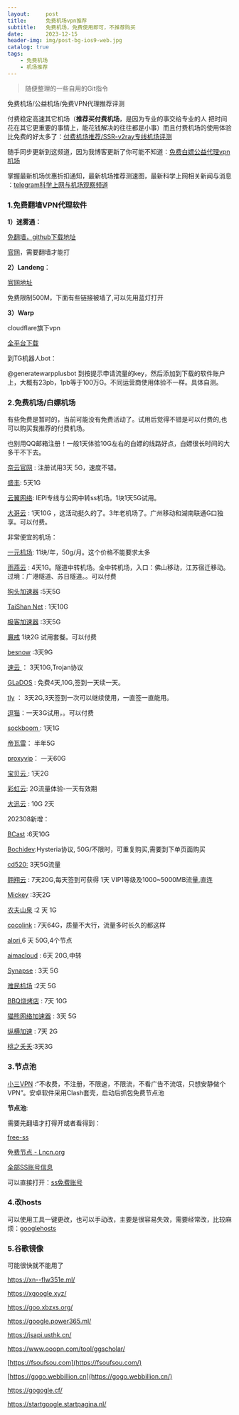 ```yaml
---
layout:     post
title:      免费机场vpn推荐
subtitle:   免费机场，免费使用即可，不推荐购买
date:       2023-12-15
header-img: img/post-bg-ios9-web.jpg
catalog: true
tags:
    - 免费机场
	- 机场推荐
---
```


>随便整理的一些自用的Git指令


免费机场/公益机场/免费VPN代理推荐评测

付费稳定高速其它机场（**推荐买付费机场**，是因为专业的事交给专业的人 把时间花在其它更重要的事情上，能花钱解决的往往都是小事）而且付费机场的使用体验比免费的好太多了：[付费机场推荐/SSR-v2ray专线机场评测](https://sites.google.com/view/honven/首页/机场推荐)

随手同步更新到这频道，因为我博客更新了你可能不知道：[免费白嫖公益代理vpn机场](https://t.me/yangmaoshare)

掌握最新机场优惠折扣通知，最新机场推荐测速图，最新科学上网相关新闻与消息 ：[telegram科学上网与机场观察频道](https://t.me/jichangtj)

### 1.免费翻墙VPN代理软件

**1）迷雾通：** 

[免翻墙，github下载地址](https://is.gd/getmwt)

[官网](https://geph.io/zhs/)，需要翻墙才能打

**2）Landeng**： 

[官网地址 ](https://github.com/getlantern/)

免费限制500M，下面有些链接被墙了,可以先用蓝灯打开

**3）Warp**

cloudflare旗下vpn

[全平台下载](https://cloudflarewarp.com/)

到TG机器人bot：

@generatewarpplusbot  到按提示申请流量的key，然后添加到下载的软件账户上，大概有23pb，1pb等于100万G。不同运营商使用体验不一样。具体自测。

### 2.免费机场/白嫖机场 

有些免费是暂时的，当前可能没有免费活动了。试用后觉得不错是可以付费的,也可以购买我推荐的付费机场。

也别用QQ邮箱注册！一般1天体验10G左右的白嫖的线路好点，白嫖很长时间的大多干不下去。

[奈云官网](https://www.v2ny.com/#/register?code=baRRZ5rx) : 注册试用3天 5G，速度不错。

[盛丰](https://xn--iiq540h.com/auth/register?code=Wr2g): 5天1G

[云翼网络](https://bit.ly/3Sfrkd7): IEPl专线与公网中转ss机场。1块1天5G试用。

[大哥云](https://aa66aa.com/#/register?code=lEHKtVDi) : 1天10G ，这活动挺久的了。3年老机场了。广州移动和湖南联通G口独享。可以付费。

非常便宜的机场：

[一元机场](https://xn--4gq62f52gdss.com/#%2Fregister%3Fcode%3Dpqv3XyvY): 11块/年，50g/月。这个价格不能要求太多

[雨燕云](https://yuyan.online/#/register?code=PDH6DJO0) : 4天1G。隧道中转机场。全中转机场，入口：佛山移动，江苏宿迁移动。过境：广港隧道、苏日隧道。。可以付费

[狗头加速器](https://lksi.xyz/#/register?code=Yi5MH9Gl) :5天5G

[TaiShan Net](https://www.taishan.pro/#/register?code=bc96eHTt) : 1天10G

[极客加速器](https://board.jike99.xyz/#%2Fregister%3Fcode%3DDEWJpq74) :3天5G

[魔戒](https://www.mojie.me/#/register?code=WRvvD3zu) 1块2G 试用套餐。可以付费

[besnow](https://besnow.me/index.php#/register?code=TyRVbl9i) :3天9G

[速云 ](https://yooo.live/auth/register?code=ACyf)： 3天10G,Trojan协议

[GLaDOS](https://glados.space/landing/J9C19-MQ4YW-PE0G9-62FP3) : 免费4天,10G,签到一天续一天。

[tly](https://tly.sh/2313972) ： 3天2G,3天签到一次可以继续使用，一直签一直能用。

[逗猫](https://doucat.top/index.php#/register?code=DSRm9DaO)：一天3G试用，。可以付费

[sockboom ](https://sockboom.bar/auth/register?affid=513875): 1天1G

[帝瓦雷](https://diwolei.com/#/register?code=IxuyTwOh)： 半年5G

[proxyvip](https://www.proxyvip.xyz/#/register?code=OwoZI8sC)： 一天60G

[宝贝云 ](https://v3ssy.xyz/#/register?code=IIL79wU9): 1天2G

[彩虹云](https://chy.fit/#/register?code=tOEHQarz): 2G流量体验-一天有效期

[大迅云](https://daxun.club/#/register?code=zMlVqbAy) : 10G 2天

202308新增：

[BCast](https://www.blogger.com/blog/post/edit/4441493662683476922/2053674568482896935#) :6天10G

[Bochidev](https://www.blogger.com/blog/post/edit/4441493662683476922/2053674568482896935#):Hysteria协议, 50G/不限时，可重复购买,需要到下单页面购买

[cd520:](https://www.blogger.com/blog/post/edit/4441493662683476922/2053674568482896935#) 3天5G流量

[翱翔云](https://www.blogger.com/blog/post/edit/4441493662683476922/2053674568482896935#) : 7天20G,每天签到可获得 1天 VIP1等级及1000~5000MB流量,直连

[Mickey](https://www.blogger.com/blog/post/edit/4441493662683476922/2053674568482896935#) :3天2G

[农夫山泉](https://www.blogger.com/blog/post/edit/4441493662683476922/2053674568482896935#) :2 天 1G

[cocolink](https://www.blogger.com/blog/post/edit/4441493662683476922/2053674568482896935#) : 7天64G，质量不大行，流量多时长久的都这样

[alori ](https://www.blogger.com/blog/post/edit/4441493662683476922/2053674568482896935#)6 天 50G,4个节点

[aimacloud](https://www.blogger.com/blog/post/edit/4441493662683476922/2053674568482896935#) : 6天 20G,中转

[Synapse](https://www.blogger.com/blog/post/edit/4441493662683476922/2053674568482896935#) : 3天 5G

[难民机场](https://www.blogger.com/blog/post/edit/4441493662683476922/2053674568482896935#) :2天 5G

[BBQ烧烤店](https://www.blogger.com/blog/post/edit/4441493662683476922/2053674568482896935#) : 7天 10G

[猫熊网络加速器](https://www.blogger.com/blog/post/edit/4441493662683476922/2053674568482896935#) : 3天 5G

[纵横加速](https://www.blogger.com/blog/post/edit/4441493662683476922/2053674568482896935#) : 7天 2G

[桃之夭夭](https://xn--9iq28xa955m.xyz/#/register?code=obEo0VJn):3天3G

### 3.节点池

[小三VPN](https://github.com/sharmajv/vpn) :“不收费，不注册，不限速，不限流，不看广告不流氓，只想安静做个VPN”。安卓软件采用Clash套壳，启动后抓包免费节点池

**节点池**:

需要先翻墙才打得开或者看得到：

[free-ss ](https://free-ss.site/)

免[费节点 - Lncn.org](https://lncn.org/)

[全部SS账号信息](http://ss.pythonic.life/full)

可以直接打开：[ss免费账号](https://github.com/Alvin9999/new-pac/wiki/ss免费账号)

### 4.改hosts

可以使用工具一键更改，也可以手动改，主要是很容易失效，需要经常改，比较麻烦：[googlehosts](https://github.com/googlehosts/hosts)

### 5.谷歌镜像

可能很快就不能用了

https://xn--flw351e.ml/

https://xgoogle.xyz/

https://goo.xbzxs.org/

https://google.power365.ml/

https://jsapi.usthk.cn/

https://www.ooopn.com/tool/ggscholar/

[https://fsoufsou.com](https://fsoufsou.com/)

[https://gogo.webbillion.cn](https://gogo.webbillion.cn/)

https://gogogle.cf/

https://startgoogle.startpagina.nl/
